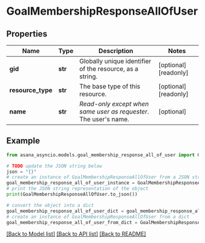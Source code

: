 # GoalMembershipResponseAllOfUser


## Properties

Name | Type | Description | Notes
------------ | ------------- | ------------- | -------------
**gid** | **str** | Globally unique identifier of the resource, as a string. | [optional] [readonly] 
**resource_type** | **str** | The base type of this resource. | [optional] [readonly] 
**name** | **str** | *Read-only except when same user as requester*. The user&#39;s name. | [optional] 

## Example

```python
from asana_asyncio.models.goal_membership_response_all_of_user import GoalMembershipResponseAllOfUser

# TODO update the JSON string below
json = "{}"
# create an instance of GoalMembershipResponseAllOfUser from a JSON string
goal_membership_response_all_of_user_instance = GoalMembershipResponseAllOfUser.from_json(json)
# print the JSON string representation of the object
print(GoalMembershipResponseAllOfUser.to_json())

# convert the object into a dict
goal_membership_response_all_of_user_dict = goal_membership_response_all_of_user_instance.to_dict()
# create an instance of GoalMembershipResponseAllOfUser from a dict
goal_membership_response_all_of_user_from_dict = GoalMembershipResponseAllOfUser.from_dict(goal_membership_response_all_of_user_dict)
```
[[Back to Model list]](../README.md#documentation-for-models) [[Back to API list]](../README.md#documentation-for-api-endpoints) [[Back to README]](../README.md)


